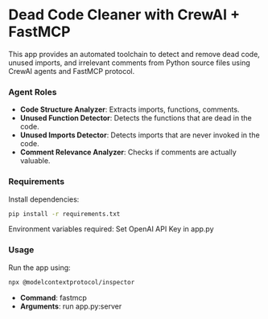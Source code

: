 # Dead Code Cleaner with CrewAI + FastMCP

This app provides an automated toolchain to detect and remove dead code, unused imports, and irrelevant comments from Python source files using CrewAI agents and FastMCP protocol.

### Agent Roles

- **Code Structure Analyzer**: Extracts imports, functions, comments.
- **Unused Function Detector**: Detects the functions that are dead in the code.
- **Unused Imports Detector**: Detects imports that are never invoked in the code.
- **Comment Relevance Analyzer**: Checks if comments are actually valuable.

### Requirements

Install dependencies:

```bash
pip install -r requirements.txt
```

Environment variables required:
Set OpenAI API Key in app.py

### Usage

Run the app using:

```bash
npx @modelcontextprotocol/inspector
```

- **Command**: fastmcp
- **Arguments**: run app.py:server
